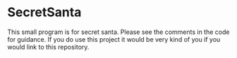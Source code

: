 # SecretSanta

This small program is for secret santa. Please see the comments in the code for guidance. If you do use this project it would be very kind
of you if you would link to this repository. 
